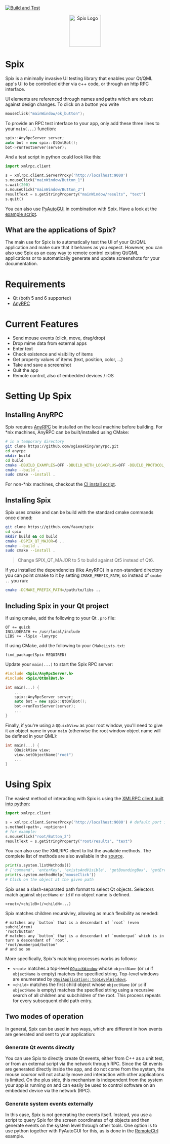 [![Build and Test](https://github.com/faaxm/spix/actions/workflows/build.yml/badge.svg)](https://github.com/faaxm/spix/actions/workflows/build.yml)

<p align="center">
    <img alt="Spix Logo" src="https://www.f-ax.de/ext_files/spix_logo.png" height="100">
</p>

# Spix
Spix is a minimally invasive UI testing library that enables your
Qt/QML app's UI to be controlled either via c++ code, or through an http RPC
interface.

UI elements are referenced through names and paths which are robust against
design changes. To click on a button you write
```cpp
mouseClick("mainWindow/ok_button");
```

To provide an RPC test interface to your app,
only add these three lines to your `main(...)` function:
```cpp
spix::AnyRpcServer server;
auto bot = new spix::QtQmlBot();
bot->runTestServer(server);
```

And a test script in python could look like this:
```python
import xmlrpc.client

s = xmlrpc.client.ServerProxy('http://localhost:9000')
s.mouseClick("mainWindow/Button_1")
s.wait(200)
s.mouseClick("mainWindow/Button_2")
resultText = s.getStringProperty("mainWindow/results", "text")
s.quit()
```

You can also use [PyAutoGUI](https://pyautogui.readthedocs.io) in combination with
Spix. Have a look at the [example script](examples/RemoteCtrl/script/autogui.py).

## What are the applications of Spix?
The main use for Spix is to automatically test the UI of your Qt/QML application
and make sure that it behaves as you expect. However, you can also use Spix as
an easy way to remote control existing Qt/QML applications or to automatically
generate and update screenshots for your documentation.

# Requirements
* Qt (both 5 and 6 supported)
* [AnyRPC](https://github.com/sgieseking/anyrpc)

# Current Features
* Send mouse events (click, move, drag/drop)
* Drop mime data from external apps
* Enter text
* Check existence and visibility of items
* Get property values of items (text, position, color, ...)
* Take and save a screenshot
* Quit the app
* Remote control, also of embedded devices / iOS

# Setting Up Spix

## Installing AnyRPC

Spix requires [AnyRPC](https://github.com/sgieseking/anyrpc) be installed on the local machine before building. For *nix machines, AnyRPC can be built/installed using CMake:
```sh
# in a temporary directory
git clone https://github.com/sgieseking/anyrpc.git
cd anyrpc
mkdir build
cd build
cmake -DBUILD_EXAMPLES=OFF -DBUILD_WITH_LOG4CPLUS=OFF -DBUILD_PROTOCOL_MESSAGEPACK=OFF ..
cmake --build .
sudo cmake --install .
```

For non-*nix machines, checkout the [CI install script](ci/install-deps.sh).

## Installing Spix

Spix uses cmake and can be build with the standard cmake commands once cloned:
```sh
git clone https://github.com/faaxm/spix
cd spix
mkdir build && cd build
cmake -DSPIX_QT_MAJOR=6 ..
cmake --build .
sudo cmake --install .
```
> Change SPIX_QT_MAJOR to 5 to build against Qt5 instead of Qt6.

If you installed the dependencies (like AnyRPC) in a non-standard directory you can point cmake to it by setting `CMAKE_PREFIX_PATH`, so
instead of `cmake ..` you run:
```sh
cmake -DCMAKE_PREFIX_PATH=/path/to/libs ..
```

## Including Spix in your Qt project

If using qmake, add the following to your Qt `.pro` file:
```
QT += quick
INCLUDEPATH += /usr/local/include
LIBS += -lSpix -lanyrpc
```
If using CMake, add the following to your `CMakeLists.txt`:
```
find_package(Spix REQUIRED)
```

Update your `main(...)` to start the Spix RPC server:
```C++
#include <Spix/AnyRpcServer.h>
#include <Spix/QtQmlBot.h>

int main(...) {
    ...
    spix::AnyRpcServer server;
    auto bot = new spix::QtQmlBot();
    bot->runTestServer(server);
    ...
}
```
Finally, if you're using a `QQuickView` as your root window, you'll need to give it an object name in your `main` (otherwise the root window object name will be defined in your QML):
```C++
int main(...) {
    QQuickView view;
    view.setObjectName("root")
    ...
}
```

# Using Spix

The easiest method of interacting with Spix is using the [XMLRPC client built into python](https://docs.python.org/3/library/xmlrpc.client.html#module-xmlrpc.client):
```python
import xmlrpc.client

s = xmlrpc.client.ServerProxy('http://localhost:9000') # default port is 9000
s.method(<path>, <options>)
# for example:
s.mouseClick("root/Button_2")
resultText = s.getStringProperty("root/results", "text")
```

You can also use the XMLRPC client to list the available methods. The complete list of methods are also available in the [source](lib/src/AnyRpcServer.cpp).
```python
print(s.system.listMethods())
# ['command', 'enterKey', 'existsAndVisible', 'getBoundingBox', 'getErrors', 'getStringProperty', 'inputText', 'mouseBeginDrag', 'mouseClick', 'mouseDropUrls', 'mouseEndDrag', 'quit', 'setStringProperty', 'system.listMethods', 'system.methodHelp', 'takeScreenshot', 'wait']
print(s.system.methodHelp('mouseClick'))
# Click on the object at the given path
```

Spix uses a slash-separated path format to select Qt objects. Selectors match against `objectName` or `id` if no object name is defined.
```
<root>/<child0>(/<childN>...)
```
Spix matches children recursivley, allowing as much flexibility as needed:
```
# matches any `button` that is a descendant of `root` (even subchildren)
'root/button'
# matches any `button` that is a descendant of `numberpad` which is in turn a descendant of `root`.
'root/numberpad/button'
# and so on
```

More specifically, Spix's matching processes works as follows:
* `<root>` matches a top-level [`QQuickWindow`](https://doc-snapshots.qt.io/qt6-dev/qquickwindow.html) whose `objectName` (or `id` if `objectName` is empty) matches the specified string. Top-level windows are enumerated by [`QGuiApplication::topLevelWindows`](https://doc.qt.io/qt-6/qguiapplication.html#topLevelWindows).
* `<child>` matches the first child object whose `objectName` (or `id` if `objectName` is empty) matches the specified string using a recursive search of all children and subchildren of the root. This process repeats for every subsequent child path entry.


## Two modes of operation
In general, Spix can be used in two ways, which are different in how events are generated and sent
to your application:

### Generate Qt events directly
You can use Spix to directly create Qt events, either from C++ as a unit test, or from
an external script via the network through RPC. Since the Qt events are generated directly inside the
app, and do not come from the system, the mouse coursor will not actually move and interaction
with other applications is limited. On the plus side, this mechanism is independent from
the system your app is running on and can easily be used to control software on an embedded
device via the network (RPC).

### Generate system events externally
In this case, Spix is not generating the events itself. Instead, you use a script to query
Spix for the screen coordinates of qt objects and then generate events on the system level
through other tools. One option is to use python together with PyAutoGUI for this, as is
done in the [RemoteCtrl](examples/RemoteCtrl) example.
